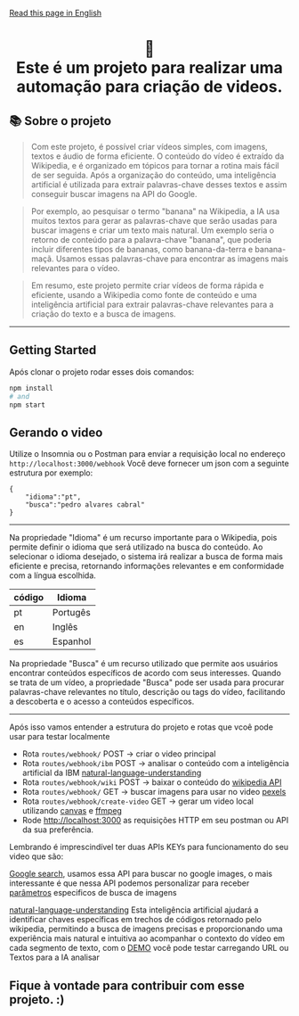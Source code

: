 
[Read this page in English](https://github.com/diego-maker/automatic-video/blob/main/README-en.md)



<h1 align="center">
📄<br>Este é um projeto para realizar uma automação para criação de videos.
</h1>

## 📚 Sobre o projeto

>Com este projeto, é possível criar vídeos simples, com imagens, textos e áudio de forma eficiente. O conteúdo do vídeo é extraído da Wikipedia, e é organizado em tópicos para tornar a rotina mais fácil de ser seguida. Após a organização do conteúdo, uma inteligência artificial é utilizada para extrair palavras-chave desses textos e assim conseguir buscar imagens na API do Google.

>Por exemplo, ao pesquisar o termo "banana" na Wikipedia, a IA usa muitos textos para gerar as palavras-chave que serão usadas para buscar imagens e criar um texto mais natural. Um exemplo seria o retorno de conteúdo para a palavra-chave "banana", que poderia incluir diferentes tipos de bananas, como banana-da-terra e banana-maçã. Usamos essas palavras-chave para encontrar as imagens mais relevantes para o vídeo.

>Em resumo, este projeto permite criar vídeos de forma rápida e eficiente, usando a Wikipedia como fonte de conteúdo e uma inteligência artificial para extrair palavras-chave relevantes para a criação do texto e a busca de imagens.


---
## Getting Started

Após clonar o projeto rodar esses dois comandos:

```bash
npm install
# and
npm start
```

## Gerando o video

Utilize o Insomnia ou o Postman para enviar a requisição local no endereço `http://localhost:3000/webhook`
Você deve fornecer um json com a seguinte estrutura por exemplo:

```
{
	"idioma":"pt",
	"busca":"pedro alvares cabral"
}
```
---
Na propriedade "Idioma" é um recurso importante para o Wikipedia, pois permite definir o idioma que será utilizado na busca do conteúdo. Ao selecionar o idioma desejado, o sistema irá realizar a busca de forma mais eficiente e precisa, retornando informações relevantes e em conformidade com a língua escolhida.

| código        | Idioma        |
| ------------- | ------------- |
|      pt       | Portugês      |
|      en       | Inglês        |
|      es       | Espanhol      |

Na propriedade "Busca" é um recurso utilizado que permite aos usuários encontrar conteúdos específicos de acordo com seus interesses. Quando se trata de um vídeo, a propriedade "Busca" pode ser usada para procurar palavras-chave relevantes no título, descrição ou tags do vídeo, facilitando a descoberta e o acesso a conteúdos específicos.

---
Após isso vamos entender a estrutura do projeto e rotas que vcoê pode usar para testar localmente

- Rota `routes/webhook/` POST ->  criar o video principal 
- Rota `routes/webhook/ibm` POST ->  analisar o conteúdo com a inteligência artificial da IBM  [natural-language-understanding](https://cloud.ibm.com/apidocs/natural-language-understanding)
- Rota `routes/webhook/wiki` POST ->  baixar o conteúdo do [wikipedia API](https://pt.wikipedia.org/wiki/Wikip%C3%A9dia:Central_de_pesquisas/Portal_de_dados/API)
- Rota `routes/webhook/` GET ->  buscar imagens para usar no video [pexels](https://www.pexels.com/api/)
- Rota `routes/webhook/create-video` GET -> gerar um video local utilizando [canvas](https://www.npmjs.com/package/canvas) e [ffmpeg](https://ffmpeg.org/)
- Rode [http://localhost:3000](http://localhost:3000) as requisições HTTP em seu postman ou API da sua preferência.

Lembrando é imprescindível ter duas APIs KEYs para funcionamento do seu video que são:

[Google search](https://developers.google.com/custom-search/v1/introduction?hl=pt-br#identify_your_application_to_google_with_api_key), usamos essa API para buscar no google images, o mais interessante é que nessa API podemos personalizar para receber [parâmetros](https://developers.google.com/custom-search/v1/reference/rest/v1/cse/list?hl=pt-br) especificos de busca de imagens

[natural-language-understanding](https://cloud.ibm.com/apidocs/natural-language-understanding) Esta inteligência artificial ajudará a identificar chaves específicas em trechos de códigos retornado pelo wikipedia, permitindo a busca de imagens precisas e proporcionando uma experiência mais natural e intuitiva ao acompanhar o contexto do vídeo em cada segmento de texto, com o [DEMO](https://www.ibm.com/demos/live/natural-language-understanding/self-service/home) você pode testar carregando URL ou Textos para a IA analisar 


## Fique à vontade para contribuir com esse projeto. :)

